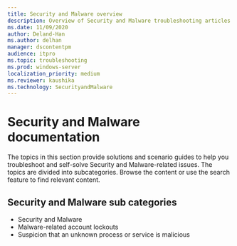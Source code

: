 ```yaml
---
title: Security and Malware overview
description: Overview of Security and Malware troubleshooting articles.
ms.date: 11/09/2020
author: Deland-Han
ms.author: delhan
manager: dscontentpm
audience: itpro
ms.topic: troubleshooting
ms.prod: windows-server
localization_priority: medium
ms.reviewer: kaushika
ms.technology: SecurityandMalware
---
```

# Security and Malware documentation

The topics in this section provide solutions and scenario guides to help you troubleshoot and self-solve Security and Malware-related issues. The topics are divided into subcategories. Browse the content or use the search feature to find relevant content.

## Security and Malware sub categories

- Security and Malware
- Malware-related account lockouts
- Suspicion that an unknown process or service is malicious
